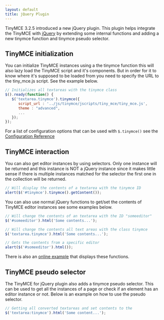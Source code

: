 ```yaml
---
layout: default
title: jQuery Plugin
---
```


TinyMCE 3.2.5 introduced a new jQuery plugin. This plugin helps integrate the TinyMCE with [jQuery](http://jquery.com/) by extending some internal functions and adding a new tinymce function and tinymce pseudo selector.

## TinyMCE initialization

You can initialize TinyMCE instances using a the tinymce function this will also lazy load the TinyMCE script and it's components. But in order for it to know where it's supposed to be loaded from you need to specify the URL to the tiny_mce.js script. See the example below.

```js
// Initializes all textareas with the tinymce class
$().ready(function() {
   $('textarea.tinymce').tinymce({
      script_url : '../js/tinymce/jscripts/tiny_mce/tiny_mce.js',
      theme : "advanced",
      ...
   });
});
```

For a list of configuration options that can be used with `$.tinymce()` see the [Configuration Reference](https://www.tinymce.com/docs-3x/reference/Configuration3x/)

## TinyMCE interaction

You can also get editor instances by using selectors. Only one instance will be returned and this instance is NOT a jQuery instance since it makes little sense if there is multiple instances matched for the selector the first one in the collection will be returned.

```js
// Will display the contents of a textarea with the tinymce ID
alert($('#tinymce').tinymce().getContent());
```

You can also use normal jQuery functions to get/set the contents of TinyMCE editor instances see some examples below.

```js
// Will change the contents of an textarea with the ID "someeditor"
$('#someeditor').html('Some contents...');

// Will change the contents all text areas with the class tinymce
$('textarea.tinymce').html('Some contents...');

// Gets the contents from a specific editor
alert($('#someeditor').html());
```

There is also an [online example](https://www.tinymce.com/docs/demo/full-featured/) that displays these functions.

## TinyMCE pseudo selector

The TinyMCE for jQuery plugin also adds a tinymce pseudo selector. This can be used to get all the instances of a page or check if an element has an editor instance or not. Below is an example on how to use the pseudo selector.

```js
// Getting all converted textareas and set contents to the
$('textarea:tinymce').html('Some content...');
```
